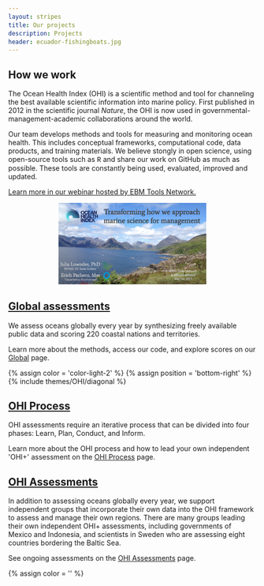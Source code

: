 ```yaml
---
layout: stripes
title: Our projects
description: Projects
header: ecuador-fishingboats.jpg
---
```


## How we work 

The Ocean Health Index (OHI) is a scientific method and tool for channeling the best available scientific information into marine policy. 
First published in 2012 in the scientific journal *Nature*, the OHI is now used in governmental-management-academic collaborations around the world.  

Our team develops methods and tools for measuring and monitoring ocean health. This includes conceptual frameworks, computational code, data products, and training materials. We believe stongly in open science, using open-source tools such as <font face="courier">R</font> and share our work on GitHub as much as possible. These tools are constantly being used, evaluated, improved and updated.  

[Learn more in our webinar hosted by EBM Tools Network.](https://www.openchannels.org/webinars/2017/using-ocean-health-index-integrated-tool-implementing-ebm-and-coastal-management)

<a href="https://www.openchannels.org/webinars/2017/using-ocean-health-index-integrated-tool-implementing-ebm-and-coastal-management">

<center><img src="../assets/downloads/other/webinar-frontpage.png" alt="webinar" width="300" border="0"></center></a>

## [Global assessments](http://ohi-science.org/ohi-global/) 

We assess oceans globally every year by synthesizing freely available public data and scoring 220 coastal nations and territories.   

Learn more about the methods, access our code, and explore scores on our [Global](http://ohi-science.org/ohi-global/) page.  

{% assign color = 'color-light-2' %}
{% assign position = 'bottom-right' %}
{% include themes/OHI/diagonal %}


## [OHI Process](/projects/ohi-process) 

OHI assessments require an iterative process that can be divided into four phases: Learn, Plan, Conduct, and Inform.  

Learn more about the OHI process and how to lead your own independent 'OHI+' assessment on the [OHI Process](/projects/ohi-process) page.  


## [OHI Assessments](/projects/ohi-assessments) 

In addition to assessing oceans globally every year, we support independent groups that incorporate their own data into the OHI framework to assess and manage their own regions. There are many groups leading their own independent OHI+ assessments, including governments of Mexico and Indonesia, and scientists in Sweden who are assessing eight countries bordering the Baltic Sea.  

See ongoing assessments on the [OHI Assessments](/projects/ohi-assessments) page.  

{% assign color = '' %}

